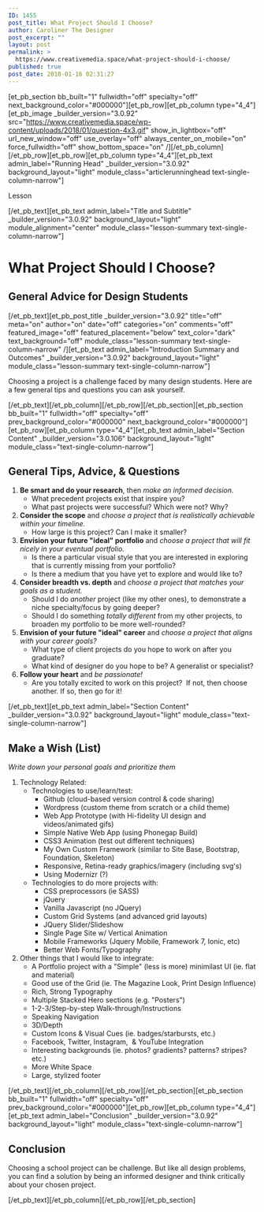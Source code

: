 ```yaml
---
ID: 1455
post_title: What Project Should I Choose?
author: Caroliner The Designer
post_excerpt: ""
layout: post
permalink: >
  https://www.creativemedia.space/what-project-should-i-choose/
published: true
post_date: 2018-01-16 02:31:27
---
```

[et_pb_section bb_built="1" fullwidth="off" specialty="off" next_background_color="#000000"][et_pb_row][et_pb_column type="4_4"][et_pb_image _builder_version="3.0.92" src="https://www.creativemedia.space/wp-content/uploads/2018/01/question-4x3.gif" show_in_lightbox="off" url_new_window="off" use_overlay="off" always_center_on_mobile="on" force_fullwidth="off" show_bottom_space="on" /][/et_pb_column][/et_pb_row][et_pb_row][et_pb_column type="4_4"][et_pb_text admin_label="Running Head" _builder_version="3.0.92" background_layout="light" module_class="articlerunninghead text-single-column-narrow"]

Lesson

[/et_pb_text][et_pb_text admin_label="Title and Subtitle" _builder_version="3.0.92" background_layout="light" module_alignment="center" module_class="lesson-summary text-single-column-narrow"]
<h1>What Project Should I Choose?</h1>
<h2>General Advice for Design Students</h2>
[/et_pb_text][et_pb_post_title _builder_version="3.0.92" title="off" meta="on" author="on" date="off" categories="on" comments="off" featured_image="off" featured_placement="below" text_color="dark" text_background="off" module_class="lesson-summary text-single-column-narrow" /][et_pb_text admin_label="Introduction Summary and Outcomes" _builder_version="3.0.92" background_layout="light" module_class="lesson-summary text-single-column-narrow"]

Choosing a project is a challenge faced by many design students. Here are a few general tips and questions you can ask yourself.

[/et_pb_text][/et_pb_column][/et_pb_row][/et_pb_section][et_pb_section bb_built="1" fullwidth="off" specialty="off" prev_background_color="#000000" next_background_color="#000000"][et_pb_row][et_pb_column type="4_4"][et_pb_text admin_label="Section Content" _builder_version="3.0.106" background_layout="light" module_class="text-single-column-narrow"]
<h2>General Tips, Advice, &amp; Questions</h2>
<ol>
 	<li><strong>Be smart and do your research</strong>, then <em>make an informed decision.</em>
<ul>
 	<li>What precedent projects exist that inspire you?</li>
 	<li>What past projects were successful? Which were not? Why?</li>
</ul>
</li>
 	<li><strong>Consider the scope</strong> and <em>choose a project that is realistically achievable within your timeline.</em>
<ul>
 	<li>How large is this project? Can I make it smaller?</li>
</ul>
</li>
 	<li><strong>Envision your future "ideal" portfolio</strong> and <em>choose a project that will fit nicely in your eventual portfolio.</em>
<ul>
 	<li>Is there a particular visual style that you are interested in exploring that is currently missing from your portfolio?</li>
 	<li>Is there a medium that you have yet to explore and would like to?</li>
</ul>
</li>
 	<li><strong>Consider breadth vs. depth</strong> and <em>choose a project that matches your goals as a student.</em>
<ul>
 	<li>Should I do <em>another</em> project (like my other ones), to demonstrate a niche specialty/focus by going deeper?</li>
 	<li>Should I do something <em>totally different</em> from my other projects, to broaden my portfolio to be more well-rounded?</li>
</ul>
</li>
 	<li><strong>Envision of your future "ideal" career</strong> and <em>choose a project that aligns with your career goals?</em>
<ul>
 	<li>What type of client projects do you hope to work on after you graduate?</li>
 	<li>What kind of designer do you hope to be? A generalist or specialist?</li>
</ul>
</li>
 	<li><strong>Follow your heart</strong> and <em>be passionate!</em>
<ul>
 	<li>Are you totally excited to work on this project?  If not, then choose another. If so, then go for it!</li>
</ul>
</li>
</ol>
[/et_pb_text][et_pb_text admin_label="Section Content" _builder_version="3.0.92" background_layout="light" module_class="text-single-column-narrow"]
<h2>Make a Wish (List)</h2>
<em>Write down your personal goals and prioritize them</em>
<ol>
 	<li>Technology Related:
<ul>
 	<li>Technologies to use/learn/test:
<ul>
 	<li>Github (cloud-based version control &amp; code sharing)</li>
 	<li>Wordpress (custom theme from scratch or a child theme)</li>
 	<li>Web App Prototype (with Hi-fidelity UI design and videos/animated gifs)</li>
 	<li>Simple Native Web App (using Phonegap Build)</li>
 	<li>CSS3 Animation (test out different techniques)</li>
 	<li>My Own Custom Framework (similar to Site Base, Bootstrap, Foundation, Skeleton)</li>
 	<li>Responsive, Retina-ready graphics/imagery (including svg's)</li>
 	<li>Using Modernizr (?)</li>
</ul>
</li>
 	<li>Technologies to do more projects with:
<ul>
 	<li>CSS preprocessors (ie SASS)</li>
 	<li>jQuery</li>
 	<li>Vanilla Javascript (no JQuery)</li>
 	<li>Custom Grid Systems (and advanced grid layouts)</li>
 	<li>JQuery Slider/Slideshow</li>
 	<li>Single Page Site w/ Vertical Animation</li>
 	<li>Mobile Frameworks (Jquery Mobile, Framework 7, Ionic, etc)</li>
 	<li>Better Web Fonts/Typography</li>
</ul>
</li>
</ul>
</li>
 	<li>Other things that I would like to integrate:
<ul>
 	<li>A Portfolio project with a "Simple" (less is more) minimilast UI (ie. flat and material)</li>
 	<li>Good use of the Grid (ie. The Magazine Look, Print Design Influence)</li>
 	<li>Rich, Strong Typography</li>
 	<li>Multiple Stacked Hero sections (e.g. "Posters")</li>
 	<li>1-2-3/Step-by-step Walk-through/Instructions</li>
 	<li>Speaking Navigation</li>
 	<li>3D/Depth</li>
 	<li>Custom Icons &amp; Visual Cues (ie. badges/starbursts, etc.)</li>
 	<li>Facebook, Twitter, Instagram,  &amp; YouTube Integration</li>
 	<li>Interesting backgrounds (ie. photos? gradients? patterns? stripes? etc.)</li>
 	<li>More White Space</li>
 	<li>Large, stylized footer</li>
</ul>
</li>
</ol>
[/et_pb_text][/et_pb_column][/et_pb_row][/et_pb_section][et_pb_section bb_built="1" fullwidth="off" specialty="off" prev_background_color="#000000"][et_pb_row][et_pb_column type="4_4"][et_pb_text admin_label="Conclusion" _builder_version="3.0.92" background_layout="light" module_class="text-single-column-narrow"]
<h2>Conclusion</h2>
Choosing a school project can be challenge. But like all design problems, you can find a solution by being an informed designer and think critically about your chosen project.

[/et_pb_text][/et_pb_column][/et_pb_row][/et_pb_section]